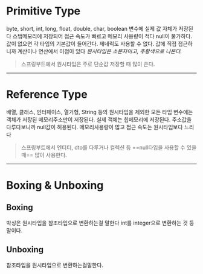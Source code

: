
# Primitive Type

byte, short, int, long, float, double, char, boolean
변수에 실제 값 자체가 저장된다
스탭메모리에 저장되어 접근 속도가 빠르고 메모리 사용량이 적다
null이 불가하다. 값이 없으면 각 타입의 기본값이 들어간다. 
제네릭도 사용할 수 없다.
값에 직접 접근하니까 계산이나 연산에서 이점이 있다
*원시타입은 소문자이고, 주황색으로 나온다.*

> 스프링부트에서 원시타입은 주로 단순값 저장할 때 많이 쓴다. 


---


# Reference Type

배열, 클래스, 인터페이스, 열거형, String 등의 원시타입을 제외한 모든 타입
변수에는 객체가 저장된 메모리주소만이 저장된다.
실제 객체는 힙메모리에 저장된다.
주소값을 다루다보니까 null값이 허용된다.
메모리사용량이 많고 접근 속도는 원시타입보다 느리다

> 스프링부트에서 엔티티, dto를 다루거나 컬렉션 등 ==null타입을 사용할 수 있을때== 많이 사용한다.


---

# Boxing & Unboxing

## Boxing

박싱은 원시타입을 참조타입으로 변환하는걸 말한다
int를 integer으로 변환하는 것 등 말이다.

## Unboxing

참조타입을 원시타입으로 변환하는걸말한다. 